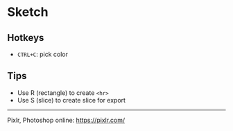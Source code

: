 # Sketch

## Hotkeys
- `CTRL+C`: pick color

## Tips
- Use R (rectangle) to create `<hr>`
- Use S (slice) to create slice for export

---

Pixlr, Photoshop online: https://pixlr.com/